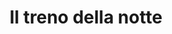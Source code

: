 ---
layout: post
title: Il treno della notte
director: Jerzy Kawalerowicz
year: 1959
cover: /assets/images/Il-treno-della-notte.jpg
---